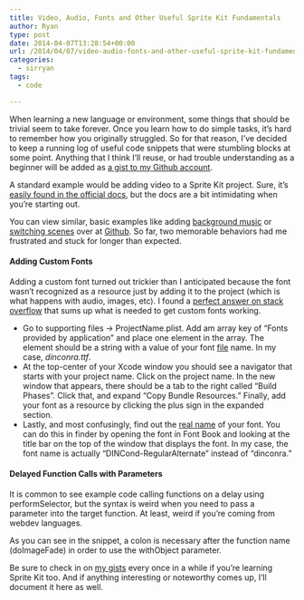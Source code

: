 ```yaml
---
title: Video, Audio, Fonts and Other Useful Sprite Kit Fundamentals
author: Ryan
type: post
date: 2014-04-07T13:28:54+00:00
url: /2014/04/07/video-audio-fonts-and-other-useful-sprite-kit-fundamentals/
categories:
  - sirryan
tags:
  - code

---
```

When learning a new language or environment, some things that should be trivial seem to take forever. Once you learn how to do simple tasks, it&#8217;s hard to remember how you originally struggled. So for that reason, I&#8217;ve decided to keep a running log of useful code snippets that were stumbling blocks at some point. Anything that I think I&#8217;ll reuse, or had trouble understanding as a beginner will be added as <a href="https://gist.github.com/veeneck" target="_blank">a gist to my Github account</a>.
<!--more-->

A standard example would be adding video to a Sprite Kit project. Sure, it&#8217;s <a href="https://developer.apple.com/library/ios/documentation/SpriteKit/Reference/SKVideoNode/Reference/Reference.html#//apple_ref/occ/cl/SKVideoNode" target="_blank">easily found in the official docs</a>, but the docs are a bit intimidating when you&#8217;re starting out.



You can view similar, basic examples like adding <a href="https://gist.github.com/veeneck/9943206" target="_blank">background music</a> or <a href="https://gist.github.com/veeneck/9964115" target="_blank">switching scenes</a> over at <a href="https://gist.github.com/veeneck" target="_blank">Github</a>. So far, two memorable behaviors had me frustrated and stuck for longer than expected.

#### Adding Custom Fonts

Adding a custom font turned out trickier than I anticipated because the font wasn&#8217;t recognized as a resource just by adding it to the project (which is what happens with audio, images, etc). I found a <a href="http://stackoverflow.com/a/21738096" target="_blank">perfect answer on stack overflow</a> that sums up what is needed to get custom fonts working.

  * Go to supporting files -> ProjectName.plist. Add am array key of &#8220;Fonts provided by application&#8221; and place one element in the array. The element should be a string with a value of your font <span style="text-decoration: underline">file</span> name. In my case, _dinconra.ttf_.
  * At the top-center of your Xcode window you should see a navigator that starts with your project name. Click on the project name. In the new window that appears, there should be a tab to the right called &#8220;Build Phases&#8221;. Click that, and expand &#8220;Copy Bundle Resources.&#8221; Finally, add your font as a resource by clicking the plus sign in the expanded section.
  * Lastly, and most confusingly, find out the <span style="text-decoration: underline">real name</span> of your font. You can do this in finder by opening the font in Font Book and looking at the title bar on the top of the window that displays the font. In my case, the font name is actually &#8220;DINCond-RegularAlternate&#8221; instead of &#8220;dinconra.&#8221;



#### Delayed Function Calls with Parameters

It is common to see example code calling functions on a delay using performSelector, but the syntax is weird when you need to pass a parameter into the target function. At least, weird if you&#8217;re coming from webdev languages.



As you can see in the snippet, a colon is necessary after the function name (doImageFade) in order to use the withObject parameter.

Be sure to check in on <a href="https://gist.github.com/veeneck" target="_blank">my gists</a> every once in a while if you&#8217;re learning Sprite Kit too. And if anything interesting or noteworthy comes up, I&#8217;ll document it here as well.